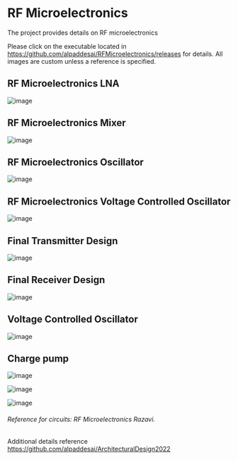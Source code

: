 # RF Microelectronics

The project provides details on RF microelectronics

Please click on the executable located in https://github.com/alpaddesai/RFMicroelectronics/releases for details. All images are custom unless a reference is specified.

## RF Microelectronics LNA
![image](RFMicroelectronics1.png)

## RF Microelectronics Mixer
![image](RFMicroelectronicsII.png)

## RF Microelectronics Oscillator
![image](RFMicroelectronicsV.png)

## RF Microelectronics Voltage Controlled Oscillator
![image](RFMicroelectronics_VCO.png)

## Final Transmitter Design 
![image](FinalTxDesign.png)

## Final Receiver Design
![image](FinalRxDesign.png)

## Voltage Controlled Oscillator
![image](VoltageControlledOscillator.png)

## Charge pump
![image](ChargePump.png)

![image](USCopyrightCertificate.png)

![image](Ethics.jpg)

###### Reference for circuits: RF Microelectronics Razavi.
Additional details reference https://github.com/alpaddesai/ArchitecturalDesign2022
